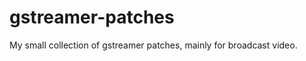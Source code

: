 gstreamer-patches
=================

My small collection of gstreamer patches, mainly for broadcast video.
